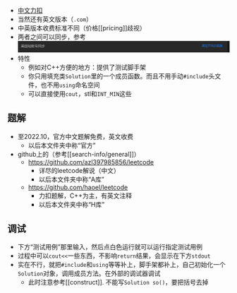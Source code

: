 - [中文力扣](https://leetcode.cn/)
 - 当然还有英文版本（`.com`）
 - 中英版本收费标准不同（价格[[pricing]]歧视）
 - 两者之间可以同步，参考 ![](leetcode-sync.png)
- 特性
  - 例如对C++方便的地方：提供了测试脚手架
  - 你只用填充类`Solution`里的一个成员函数。而且不用手动`#include`头文件，也不用`using`命名空间
  - 可以直接使用`cout`，stl和`INT_MIN`这些
## 题解
- 至2022.10，官方中文题解免费，英文收费
  - 以后本文件夹中称“官方”
- github上的（参考[[search-info/general]]）
  - https://github.com/azl397985856/leetcode
    - 详尽的leetcode解说（中文）
    - 以后本文件夹中称“A库”
  - https://github.com/haoel/leetcode
    - 力扣题解，C++为主，有英文注释
    - 以后本文件夹中称“H库”
## 调试
- 下方“测试用例”那里输入，然后点白色运行就可以运行指定测试用例
- 过程中可以`cout<<`一些东西，不影响`return`结果，会显示在下方`stdout`
- 实在不行，就把`#include`和`using`等等补上，脚手架都补上，自己初始化一个`Solution`对象，调用成员方法。在外部的调试器调试
  - 此时注意参考[[construct]]. 不能写`Solution so()`，要把括号去掉